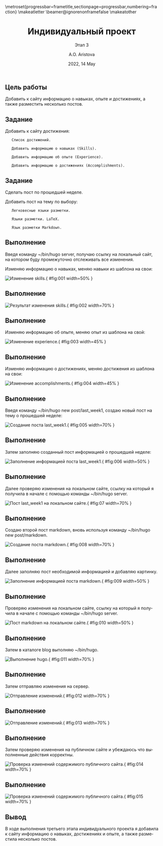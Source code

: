 ﻿---
## Front matter
lang: ru-RU
title: Индивидуальный проект
subtitle: Этап 3
author: |
	A.O. Aristova 
institute: |
	RUDN University, Moscow, Russian Federation
date: 2022, 14 May

## Formatting
toc: false
slide_level: 2
theme: metropolis
header-includes: 
 - \metroset{progressbar=frametitle,sectionpage=progressbar,numbering=fraction}
 - '\makeatletter'
 - '\beamer@ignorenonframefalse'
 - '\makeatother'
aspectratio: 43
section-titles: true
---

## Цель работы 

Добавить к сайту информацию о навыках, опыте и достижениях, а также разместить несколько постов.

## Задание

Добавить к сайту достижения:

       Список достижений.
       
       Добавить информацию о навыках (Skills).
       
       Добавить информацию об опыте (Experience).
       
       Добавить информацию о достижениях (Accomplishments).

## Задание 
       
Сделать пост по прошедшей неделе.
       
Добавить пост на тему по выбору:
       
       Легковесные языки разметки.
       
       Языки разметки. LaTeX.
       
       Язык разметки Markdown.

## Выполнение 

Введя команду ~/bin/hugo server, получаю ссылку на локальный сайт, на котором буду промежуточно отслеживать все изменения. 

Изменяю информацию о навыках, меняю навыки из шаблона на свои:

![Изменение skills.](image/1.png){ #fig:001 width=50% }

## Выполнение 

![Результат изменения skills.](image/2.png){ #fig:002 width=70% }

## Выполнение 

Изменяю информацию об опыте, меняю опыт из шаблона на свой:

![Изменение experience.](image/3.png){ #fig:003 width=45% }

## Выполнение 

Изменяю информацию о достижениях, меняю достижения из шаблона на свои:

![Изменение accomplishments.](image/4.png){ #fig:004 width=45% }

## Выполнение 

Введя команду ~/bin/hugo new post/last_week1, создаю новый пост на тему о прошедшей неделе:

![Создание поста last_week1.](image/6.png){ #fig:005 width=70% }

## Выполнение 

Затем заполняю созданный пост информацией о прошедшей неделе:

![Заполнение информацией поста last_week1.](image/7.png){ #fig:006 width=50% }

## Выполнение 

Далее проверяю изменения на локальном сайте, ссылку на который я получила в начале с помощью команды ~/bin/hugo server.

![Пост last_week1 на локальном сайте.](image/8.png){ #fig:07 width=70% }

## Выполнение 

Создаю второй пост markdown, вновь используя команду ~/bin/hugo new post/markdown.

![Создание поста markdown.](image/9.png){ #fig:008 width=70% }

## Выполнение 

Далее заполняю пост необходимой информацией и добавляю картинку.

![Заполнение информацией поста markdown.](image/10.png){ #fig:009 width=50% }

## Выполнение 

Проверяю изменения на локальном сайте, ссылку на который я получила в начале с помощью команды ~/bin/hugo server.

![Пост markdown на локальном сайте.](image/11.png){ #fig:010 width=50% }

## Выполнение 

Затем в каталоге blog выполняю ~/bin/hugo. 

![Выполнение hugo.](image/12.png){ #fig:011 width=70% }

## Выполнение 

Затем отправляю изменения на сервер. 

![Отправление изменений.](image/13.png){ #fig:012 width=70% }

## Выполнение 

![Отправление изменений.](image/14.png){ #fig:013 width=70% }

## Выполнение 

Затем проверяю изменения на публичном сайте и убеждаюсь что выполненные действия корректны.

![Проверка изменений содержимого публичного сайта. ](image/15.png){ #fig:014 width=70% }

## Выполнение 

![ Проверка изменений содержимого публичного сайта.](image/16.png){ #fig:015 width=70% }

## Вывод

В ходе выполнения третьего этапа индивидуального проекта я добавила к сайту информацию о навыках, достижениях и опыте, а также разместила несколько постов.

